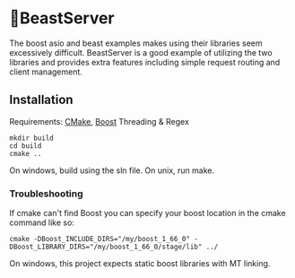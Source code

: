 # :japanese_ogre:BeastServer
The boost asio and beast examples makes using their libraries seem excessively difficult. BeastServer is a good example of utilizing
the two libraries and provides extra features including simple request routing and client management.

## Installation
Requirements: [CMake](https://cmake.org/), [Boost](https://www.boost.org/) Threading & Regex
```
mkdir build
cd build
cmake ..
```
On windows, build using the sln file.  On unix, run make.

### Troubleshooting
If cmake can't find Boost you can specify your boost location in the cmake command like so:
```
cmake -DBoost_INCLUDE_DIRS="/my/boost_1_66_0" -DBoost_LIBRARY_DIRS="/my/boost_1_66_0/stage/lib" ../
```

On windows, this project expects static boost libraries with MT linking.
